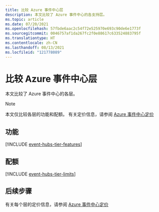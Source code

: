 ```yaml
---
title: 比较 Azure 事件中心层
description: 本文比较了 Azure 事件中心的各支持层。
ms.topic: article
ms.date: 07/20/2021
ms.openlocfilehash: 57fbde6aac2c54f72e525970e693c90de6e1773f
ms.sourcegitcommit: 0046757af1da267fc2f0e88617c633524883795f
ms.translationtype: HT
ms.contentlocale: zh-CN
ms.lasthandoff: 08/13/2021
ms.locfileid: "121778089"
---
```

# <a name="compare-azure-event-hubs-tiers"></a>比较 Azure 事件中心层 
本文比较了 Azure 事件中心的各层。

> [!NOTE]
> 本文仅比较各层的功能和配额。 有关定价信息，请参阅 [Azure 事件中心定价](https://azure.microsoft.com/pricing/details/event-hubs/)

## <a name="features"></a>功能
[!INCLUDE [event-hubs-tier-features](./includes/event-hubs-tier-features.md)]

## <a name="quotas"></a>配额
[!INCLUDE [event-hubs-tier-limits](./includes/event-hubs-tier-limits.md)]

## <a name="next-steps"></a>后续步骤
有关每个层的定价信息，请参阅 [Azure 事件中心定价](https://azure.microsoft.com/pricing/details/event-hubs/)